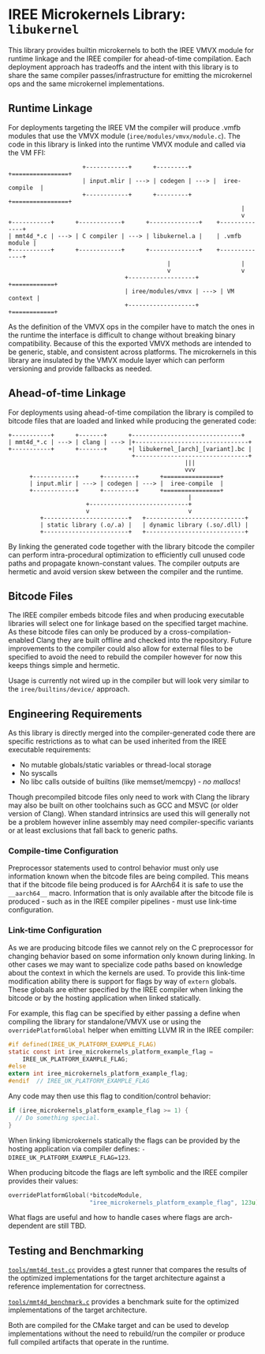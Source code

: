 IREE Microkernels Library: `libukernel`
=======================================

This library provides builtin microkernels to both the IREE VMVX module for
runtime linkage and the IREE compiler for ahead-of-time compilation. Each
deployment approach has tradeoffs and the intent with this library is to share
the same compiler passes/infrastructure for emitting the microkernel ops and
the same microkernel implementations.

## Runtime Linkage

For deployments targeting the IREE VM the compiler will produce .vmfb modules
that use the VMVX module (`iree/modules/vmvx/module.c`). The code in this
library is linked into the runtime VMVX module and called via the VM FFI:
```
                     +------------+      +---------+      +================+
                     | input.mlir | ---> | codegen | ---> |  iree-compile  |
                     +------------+      +---------+      +================+
                                                                  |
                                                                  v
+-----------+      +------------+      +--------------+    +--------------+
| mmt4d_*.c | ---> | C compiler | ---> | libukernel.a |    | .vmfb module |
+-----------+      +------------+      +--------------+    +--------------+
                                             |                    |
                                             v                    v
                                 +-------------------+      +============+
                                 | iree/modules/vmvx | ---> | VM context |
                                 +-------------------+      +============+
```

As the definition of the VMVX ops in the compiler have to match the ones in the
runtime the interface is difficult to change without breaking binary
compatibility. Because of this the exported VMVX methods are intended to be
generic, stable, and consistent across platforms. The microkernels in this
library are insulated by the VMVX module layer which can perform versioning and
provide fallbacks as needed.

## Ahead-of-time Linkage

For deployments using ahead-of-time compilation the library is compiled to
bitcode files that are loaded and linked while producing the generated code:
```
+-----------+      +-------+      +-------------------------------+
| mmt4d_*.c | ---> | clang | ---> |+--------------------------------+
+-----------+      +-------+      +| libukernel_[arch]_[variant].bc |
                                   +--------------------------------+
                                                  |||
                                                  vvv
      +------------+      +---------+      +================+
      | input.mlir | ---> | codegen | ---> |  iree-compile  |
      +------------+      +---------+      +================+
                                                   |
                      +----------------------------+
                      v                            v
         +------------------------+   +----------------------------+
         | static library (.o/.a) |   | dynamic library (.so/.dll) |
         +------------------------+   +----------------------------+
```

By linking the generated code together with the library bitcode the compiler can
perform intra-procedural optimization to efficiently cull unused code paths and
propagate known-constant values. The compiler outputs are hermetic and avoid
version skew between the compiler and the runtime.

## Bitcode Files

The IREE compiler embeds bitcode files and when producing executable libraries
will select one for linkage based on the specified target machine. As these
bitcode files can only be produced by a cross-compilation-enabled Clang they are
built offline and checked into the repository. Future improvements to the
compiler could also allow for external files to be specified to avoid the need
to rebuild the compiler however for now this keeps things simple and hermetic.

Usage is currently not wired up in the compiler but will look very similar to
the `iree/builtins/device/` approach.

## Engineering Requirements

As this library is directly merged into the compiler-generated code there are
specific restrictions as to what can be used inherited from the IREE executable
requirements:

* No mutable globals/static variables or thread-local storage
* No syscalls
* No libc calls outside of builtins (like memset/memcpy) - _no mallocs_!

Though precompiled bitcode files only need to work with Clang the library may
also be built on other toolchains such as GCC and MSVC (or older version of
Clang). When standard intrinsics are used this will generally not be a problem
however inline assembly may need compiler-specific variants or at least
exclusions that fall back to generic paths.

### Compile-time Configuration

Preprocessor statements used to control behavior must only use information known
when the bitcode files are being compiled. This means that if the bitcode file
being produced is for AArch64 it is safe to use the `__aarch64__` macro.
Information that is only available after the bitcode file is produced - such as
in the IREE compiler pipelines - must use link-time configuration.

### Link-time Configuration

As we are producing bitcode files we cannot rely on the C preprocessor for
changing behavior based on some information only known during linking. In other
cases we may want to specialize code paths based on knowledge about the context
in which the kernels are used. To provide this link-time modification ability
there is support for flags by way of `extern` globals. These globals are either
specified by the IREE compiler when linking the bitcode or by the hosting
application when linked statically.

For example, this flag can be specified by either passing a define when
compiling the library for standalone/VMVX use or using the
`overridePlatformGlobal` helper when emitting LLVM IR in the IREE compiler:
```c
#if defined(IREE_UK_PLATFORM_EXAMPLE_FLAG)
static const int iree_microkernels_platform_example_flag =
    IREE_UK_PLATFORM_EXAMPLE_FLAG;
#else
extern int iree_microkernels_platform_example_flag;
#endif  // IREE_UK_PLATFORM_EXAMPLE_FLAG
```

Any code may then use this flag to condition/control behavior:
```c
if (iree_microkernels_platform_example_flag >= 1) {
  // Do something special.
}
```

When linking libmicrokernels statically the flags can be provided by the hosting
application via compiler defines:
`-DIREE_UK_PLATFORM_EXAMPLE_FLAG=123`.

When producing bitcode the flags are left symbolic and the IREE compiler
provides their values:
```c++
overridePlatformGlobal(*bitcodeModule,
                       "iree_microkernels_platform_example_flag", 123u);
```

What flags are useful and how to handle cases where flags are arch-dependent are
still TBD.

## Testing and Benchmarking

[`tools/mmt4d_test.cc`](tools/mmt4d_test.cc) provides a gtest runner
that compares the results of the optimized implementations for the target
architecture against a reference implementation for correctness.

[`tools/mmt4d_benchmark.c`](tools/mmt4d_benchmark.c) provides a
benchmark suite for the optimized implementations of the target architecture.

Both are compiled for the CMake target and can be used to develop
implementations without the need to rebuild/run the compiler or produce full
compiled artifacts that operate in the runtime.
